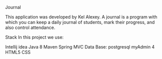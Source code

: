 Journal

This application was developed by Kel Alexey. A journal is a program with which you can keep a daily journal of students, mark their progress, and also control attendance.

Stack
In this project we use:

Intellij idea
Java 8
Maven
Spring MVC
Data Base: postgresql
myAdmin 4
HTML5
CSS



